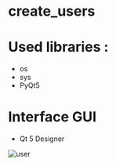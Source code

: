 # create_users


# Used libraries : 

+ os
+ sys
+ PyQt5
 

# Interface GUI

+ Qt 5 Designer


![user](https://user-images.githubusercontent.com/80406227/114284725-e7f7d100-9a49-11eb-9be7-7a8323aaa2ef.png)
